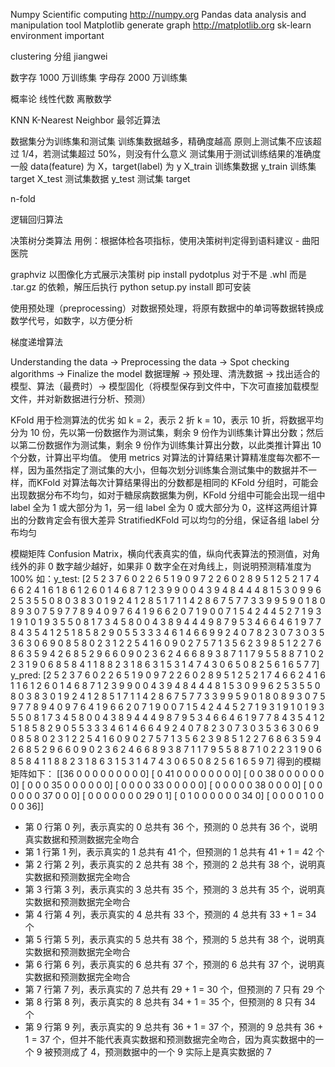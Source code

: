 Numpy Scientific computing http://numpy.org
Pandas data analysis and manipulation tool
Matplotlib generate graph http://matplotlib.org
sk-learn environment important

clustering 分组
jiangwei

数字存 1000 万训练集
字母存 2000 万训练集

概率论
线性代数
离散数学

KNN K-Nearest Neighbor 最邻近算法

数据集分为训练集和测试集
训练集数据越多，精确度越高
原则上测试集不应该超过 1/4，若测试集超过 50%，则没有什么意义
测试集用于测试训练结果的准确度
一般 data(feature) 为 X，target(label) 为 y
X_train 训练集数据
y_train 训练集 target
X_test 测试集数据
y_test 测试集 target

n-fold

逻辑回归算法

决策树分类算法
用例：根据体检各项指标，使用决策树判定得到语料建议 - 曲阳医院

graphviz 以图像化方式展示决策树
pip install pydotplus
对于不是 .whl 而是 .tar.gz 的依赖，解压后执行 python setup.py install 即可安装

使用预处理（preprocessing）对数据预处理，将原有数据中的单词等数据转换成数学代号，如数字，以方便分析

梯度递增算法

Understanding the data -> Preprocessing the data -> Spot checking algorithms    -> Finalize the model
数据理解                -> 预处理、清洗数据        -> 找出适合的模型、算法（最费时）-> 模型固化（将模型保存到文件中，下次可直接加载模型文件，并对新数据进行分析、预测）

KFold 用于检测算法的优劣
如 k = 2，表示 2 折
k = 10，表示 10 折，将数据平均分为 10 份，先以第一份数据作为测试集，剩余 9 份作为训练集计算出分数；然后以第二份数据作为测试集，剩余 9 份作为训练集计算出分数，以此类推计算出 10 个分数，计算出平均值。
使用 metrics 对算法的计算结果计算精准度每次都不一样，因为虽然指定了测试集的大小，但每次划分训练集合测试集中的数据并不一样，而KFold 对算法每次计算结果得出的分数都是相同的
KFold 分组时，可能会出现数据分布不均匀，如对于糖尿病数据集为例，KFold 分组中可能会出现一组中 label 全为 1 或大部分为 1，另一组 label 全为 0 或大部分为 0，这样这两组计算出的分数肯定会有很大差异
StratifiedKFold 可以均匀的分组，保证各组 label 分布均匀

模糊矩阵 Confusion Matrix，横向代表真实的值，纵向代表算法的预测值，对角线外的非 0 数字越少越好，如果非 0 数字全在对角线上，则说明预测精准度为 100%
如：y_test:
[2 5 2 3 7 6 0 2 2 6 5 1 9 0 9 7 2 2 6 0 2 8 9 5 1 2 5 2 1 7 4 6 6 2 4 1 6
 1 8 6 1 2 6 0 1 4 6 8 7 1 2 3 9 9 0 0 4 3 9 4 8 4 4 4 8 1 5 3 0 9 9 6 2 5
 3 5 5 0 8 0 3 8 3 0 1 9 2 4 1 2 8 5 1 7 1 1 4 2 8 6 7 5 7 7 3 3 9 9 5 9 0
 1 8 0 8 9 3 0 7 5 9 7 7 8 9 4 0 9 7 6 4 1 9 6 6 2 0 7 1 9 0 0 7 1 5 4 2 4
 4 5 2 7 1 9 3 1 9 1 0 1 9 3 5 5 0 8 1 7 3 4 5 8 0 0 4 3 8 9 4 4 4 9 8 7 9
 5 3 4 6 6 4 6 1 9 7 7 8 4 3 5 4 1 2 5 1 8 5 8 2 9 0 5 5 3 3 3 4 6 1 4 6 6
 9 9 2 4 0 7 8 2 3 0 7 3 0 3 5 3 6 3 0 6 9 0 8 5 8 0 2 3 1 2 2 5 4 1 6 0 9
 0 2 7 5 7 1 3 5 6 2 3 9 8 5 1 2 2 7 6 8 6 3 5 9 4 2 6 8 5 2 9 6 6 0 9 0 2
 3 6 2 4 6 6 8 9 3 8 7 1 1 7 9 5 5 8 8 7 1 0 2 2 3 1 9 0 6 8 5 8 4 1 1 8 8
 2 3 1 8 6 3 1 5 3 1 4 7 4 3 0 6 5 0 8 2 5 6 1 6 5 7 7]
 y_pred:
 [2 5 2 3 7 6 0 2 2 6 5 1 9 0 9 7 2 2 6 0 2 8 9 5 1 2 5 2 1 7 4 6 6 2 4 1 6
 1 1 6 1 2 6 0 1 4 6 8 7 1 2 3 9 9 0 0 4 3 9 4 8 4 4 4 8 1 5 3 0 9 9 6 2 5
 3 5 5 0 8 0 3 8 3 0 1 9 2 4 1 2 8 5 1 7 1 1 4 2 8 6 7 5 7 7 3 3 9 9 5 9 0
 1 8 0 8 9 3 0 7 5 9 7 7 8 9 4 0 9 7 6 4 1 9 6 6 2 0 7 1 9 0 0 7 1 5 4 2 4
 4 5 2 7 1 9 3 1 9 1 0 1 9 3 5 5 0 8 1 7 3 4 5 8 0 0 4 3 8 9 4 4 4 9 8 7 9
 5 3 4 6 6 4 6 1 9 7 7 8 4 3 5 4 1 2 5 1 8 5 8 2 9 0 5 5 3 3 3 4 6 1 4 6 6
 4 9 2 4 0 7 8 2 3 0 7 3 0 3 5 3 6 3 0 6 9 0 8 5 8 0 2 3 1 2 2 5 4 1 6 0 9
 0 2 7 5 7 1 3 5 6 2 3 9 8 5 1 2 2 7 6 8 6 3 5 9 4 2 6 8 5 2 9 6 6 0 9 0 2
 3 6 2 4 6 6 8 9 3 8 7 1 1 7 9 5 5 8 8 7 1 0 2 2 3 1 9 0 6 8 5 8 4 1 1 8 8
 2 3 1 8 6 3 1 5 3 1 4 7 4 3 0 6 5 0 8 2 5 6 1 6 5 9 7]
得到的模糊矩阵如下：
[[36  0  0  0  0  0  0  0  0  0]
 [ 0 41  0  0  0  0  0  0  0  0]
 [ 0  0 38  0  0  0  0  0  0  0]
 [ 0  0  0 35  0  0  0  0  0  0]
 [ 0  0  0  0 33  0  0  0  0  0]
 [ 0  0  0  0  0 38  0  0  0  0]
 [ 0  0  0  0  0  0 37  0  0  0]
 [ 0  0  0  0  0  0  0 29  0  1]
 [ 0  1  0  0  0  0  0  0 34  0]
 [ 0  0  0  0  1  0  0  0  0 36]]
- 第 0 行第 0 列，表示真实的 0 总共有 36 个，预测的 0 总共有 36 个，说明真实数据和预测数据完全吻合
- 第 1 行第 1 列，表示真实的 1 总共有 41 个，但预测的 1 总共有 41 + 1 = 42 个
- 第 2 行第 2 列，表示真实的 2 总共有 38 个，预测的 2 总共有 38 个，说明真实数据和预测数据完全吻合
- 第 3 行第 3 列，表示真实的 3 总共有 35 个，预测的 3 总共有 35 个，说明真实数据和预测数据完全吻合
- 第 4 行第 4 列，表示真实的 4 总共有 33 个，预测的 4 总共有 33 + 1 = 34 个
- 第 5 行第 5 列，表示真实的 5 总共有 38 个，预测的 5 总共有 38 个，说明真实数据和预测数据完全吻合
- 第 6 行第 6 列，表示真实的 6 总共有 37 个，预测的 6 总共有 37 个，说明真实数据和预测数据完全吻合
- 第 7 行第 7 列，表示真实的 7 总共有 29 + 1 = 30 个，但预测的 7 只有 29 个
- 第 8 行第 8 列，表示真实的 8 总共有 34 + 1 = 35 个，但预测的 8 只有 34 个
- 第 9 行第 9 列，表示真实的 9 总共有 36 + 1 = 37 个，预测的 9 总共有 36 + 1 = 37 个，但并不能代表真实数据和预测数据完全吻合，因为真实数据中的一个 9 被预测成了 4，预测数据中的一个 9 实际上是真实数据的 7
